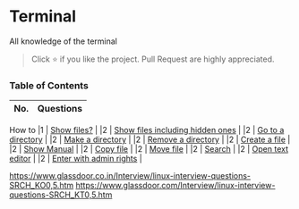 # Terminal
All knowledge of the terminal

> Click :star: if you like the project. Pull Request are highly appreciated.

### Table of Contents

| No. | Questions |
| --- | --------- |
How to 
|1  | [Show files?](#What-is-WordPress) |
|2  | [Show files including hidden ones](#Which-year-was-WordPress-released) |
|2  | [Go to a directory](#Which-year-was-WordPress-released) |
|2  | [Make a directory](#Which-year-was-WordPress-released) |
|2  | [Remove a directory](#Which-year-was-WordPress-released) |
|2  | [Create a file](#Which-year-was-WordPress-released) |
|2  | [Show Manual](#Which-year-was-WordPress-released) |
|2  | [Copy file](#Which-year-was-WordPress-released) |
|2  | [Move file](#Which-year-was-WordPress-released) |
|2  | [Search](#Which-year-was-WordPress-released) |
|2  | [Open text editor](#Which-year-was-WordPress-released) |
|2  | [Enter with admin rights](#Which-year-was-WordPress-released) |





https://www.glassdoor.co.in/Interview/linux-interview-questions-SRCH_KO0,5.htm
https://www.glassdoor.com/Interview/linux-interview-questions-SRCH_KT0,5.htm


